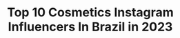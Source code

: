 ---
title: Top 10 Cosmetics Instagram Influencers In Brazil in 2023
description: >-
  Find top cosmetics Instagram influencers in Brazil in 2023. Most popular hashtags: #makeup #make #maquiagem #makeuptutorial.
platform: Instagram
hits: 389
text_top: Discover the best Instagram influencers on inBeat.
text_bottom: Our database has 389 Instagram influencers like this in Brazil for you to connect with.
profiles:
  - username: "micaellabergamini"
    fullname: >-
      Mica
    bio: >-
      Josué 1:9. Fashion | Lifestyle | Healthylife | Cosmetics ✨ Farmacêutica. @famibeautycosmetics
    location: "Brazil"
    followers: 23458
    engagement: 289
    commentsToLikes: 0.409520
    id: ck6u8no0hsmpb0j718tz2rte2
    verified: false
    hashtags: "#toes, #praiadorosa, #praiadorosasc, #santacata"
  - username: "amandacrystinaoficial"
    fullname: >-
      AMANDA  CRYSTINA
    bio: >-
      📍Estétic & Cosmétic • Modelo | 26 anos | Aquariana ➠ Parcerias e Divulgações direct📲 • Blessed, Good vibes |Espalhe AMOR 🐕🏋️‍♀️👯💄📸🍷☕🎼🚢✈️
    location: "Brazil"
    followers: 9895
    engagement: 1885
    commentsToLikes: 0.038908
    id: ckaozd50ylca60i78lhr94n1c
    verified: false
    hashtags: "#beautiful, #bh, #brasil, #usa"
  - username: "noemi_salazar13"
    fullname: >-
      Noemi Salazar
    bio: >-
      📸 Instagramer 💌Contacto: infonoemisalazar@gmail.com 💄Mi marca :@noemisalazar_cosmetics 👇🏾COMPRA MIS COSMÉTICOS 👇🏾
    location: "Brazil"
    followers: 801226
    engagement: 420
    commentsToLikes: 0.062134
    id: ck5q9nborbzle0i111qcvhstw
    verified: true
    hashtags: "#instagood, #outfits, #photography, #moda"
  - username: "cosmeasia"
    fullname: >-
      
    bio: >-
      Cosmetics news from Japan and Korea (I do NOT sell any product at all). As novidades cosméticas do Japão e Coreia (perfil NÃO comercial).
    location: "Brazil"
    followers: 88662
    engagement: 73
    commentsToLikes: 0.026616
    id: ck135vsno3h8t0i19ejoraktb
    verified: false
    hashtags: "#maquiagem, #cleansingbalm, #novosprodutos, #skincare"
  - username: "darknifica"
    fullname: >-
      𝘿𝙖𝙧𝙠𝙣í𝙛𝙞𝙘𝙖
    bio: >-
      ▪️𝙈𝙞𝙘𝙝𝙚𝙡𝙡𝙮 𝘼𝙡𝙫𝙚𝙨 ▪️Cɑsɑdɑ: @thiagofwalter ▪️Photographer / Videomaker / Hairstylist / Makeup ▪️Social Media @antoniocarlosejocafi @violoesdoforte
    location: "Brazil"
    followers: 19275
    engagement: 381
    commentsToLikes: 0.100267
    id: ck8t9hiu1o3zf0j784s7rd97u
    verified: false
    hashtags: "#halloween, #cronogramacapilar, #darknifica, #mulher"
  - username: "kenzo_mud"
    fullname: >-
      Kenzo MUD
    bio: >-
      🌈Artistic Makeup Master🌈 ✨Cursos / Workshop Pro ✨Parceria via direct ou e-mail ✨São Paulo - SP
    location: "Brazil"
    followers: 15553
    engagement: 853
    commentsToLikes: 0.047872
    id: ck9hcoc2umb2s0j788bvcw10e
    verified: false
    hashtags: ""
  - username: "allana.alveess"
    fullname: >-
      ALLANA ALVES, 19, BA ♡
    bio: >-
      Deixa ir, pra vir...🦋 makeup | beauty | lifestyle Perfil profissional: @makeupallanaa_
    location: "Brazil"
    followers: 13226
    engagement: 1226
    commentsToLikes: 0.020239
    id: ck8t4tppv7x4r0j7803dy08fd
    verified: false
    hashtags: "#mascara, #modabrasil, #moda, #susent"
  - username: "camaracristiano"
    fullname: >-
      C R I S T I A N O  C Â M A R A
    bio: >-
      💄 Maquiador @jackhairdesigner 🎓 Leticia de Paula 🎓 Vult ✨ Curso Profissional e Automaquiagem 📱 Agendamentos: (68) 99971-3869 🌍 Brasil - Ac
    location: "Brazil"
    followers: 16596
    engagement: 352
    commentsToLikes: 0.672621
    id: ck6u7z0uvohhg0j71ytjtejql
    verified: false
    hashtags: "#desceproplaychallenge, #makeup, #tutstutschallenge, #cosmetic"
  - username: "dra.karinecrawford"
    fullname: >-
      DRA. KARINE CRAWFORD
    bio: >-
      Pós graduada em estética odontológica, prótese e especialista em implantodontia. Belo Horizonte-MG. Telefone: (31) 31436633
    location: "Brazil"
    followers: 32649
    engagement: 217
    commentsToLikes: 0.033520
    id: ck9haq34jdlw00j78tp8r6e8t
    verified: false
    hashtags: "#bykarinecrawford, #empressdirectivoclar, #estetica, #clareamento"
  - username: "euleocosta"
    fullname: >-
      Leonardo Costa
    bio: >-
      📍| Ceará /Brazil ✨| Lifestyle | Orgulho 🏳‍🌈 🙈| A vida é sua meu amor
    location: "Brazil"
    followers: 6415
    engagement: 804
    commentsToLikes: 0.021845
    id: ck9hbhmtjgvbs0j78io8jmwqr
    verified: false
    hashtags: "#explore, #makeuplook, #undiscovered, #makeupgoals"
---